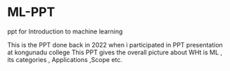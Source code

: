 # ML-PPT
ppt for Introduction to machine learning 

This is the PPT done back in 2022 when i participated in PPT presentation at kongunadu college
This PPT gives  the overall picture about WHt is ML , its categories , Applications ,Scope etc.
